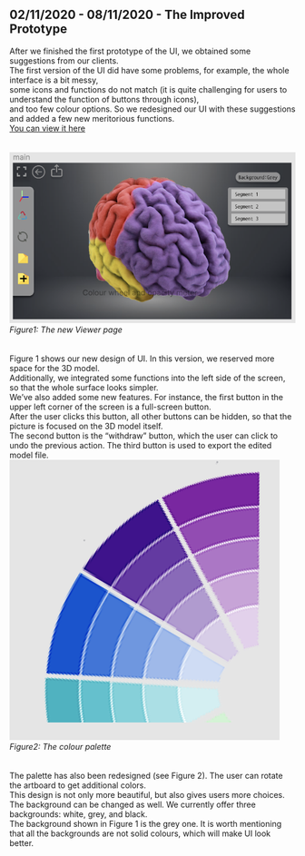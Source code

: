 ## 02/11/2020 - 08/11/2020 - The Improved Prototype
After we finished the first prototype of the UI, we obtained some suggestions from our clients.  
The first version of the UI did have some problems, for example, the whole interface is a bit messy,  
some icons and functions do not match (it is quite challenging for users to  understand the function of buttons through icons),  
and too few colour options. So we redesigned our UI with these suggestions and added a few new meritorious functions.  
[You can view it here](https://www.figma.com/proto/quo6iAuwTDs2te9PNm6VeN/Holorepository-prototype-1?node-id=95%3A29&scaling=scale-down)<br><br><br>
!["Figure1"](./Images/Week4/1.png)  
*Figure1: The new Viewer page*<br><br><br>
Figure 1 shows our new design of UI. In this version, we reserved more space for the 3D model.  
Additionally, we integrated some functions into the left side of the screen, so that the whole surface looks simpler.  
We’ve also added some new features. For instance, the first button in the upper left corner of the screen is a full-screen button.   
After the user clicks this button, all other buttons can be hidden, so that the picture is focused on the 3D model itself.  
The second button is the “withdraw” button, which the user can click to undo the previous action. The third button is used to export the edited model file.  
!["Figure1"](./Images/Week4/2.png)  
*Figure2: The colour palette*<br><br><br>
The palette has also been redesigned (see Figure 2). The user can rotate the artboard to get additional colors.  
This design is not only more beautiful, but also gives users more choices.  
The background can be changed as well. We currently offer three backgrounds: white, grey, and black.  
The background shown in Figure 1 is the grey one. It is worth mentioning that all the backgrounds are not solid colours, which will make UI look better.
